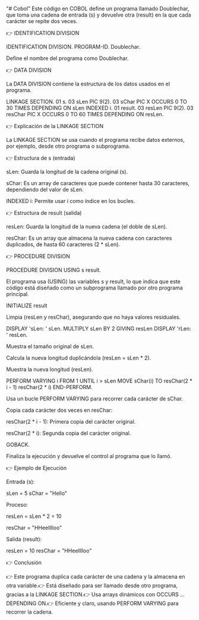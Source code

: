 "# Cobol" 
Este código en COBOL define un programa llamado Doublechar, que toma una cadena de entrada (s) y devuelve otra (result) en la que cada carácter se repite dos veces.

👉 IDENTIFICATION DIVISION

IDENTIFICATION DIVISION.
PROGRAM-ID. Doublechar.

Define el nombre del programa como Doublechar.

👉 DATA DIVISION

La DATA DIVISION contiene la estructura de los datos usados en el programa.

LINKAGE SECTION.
01  s.
    03  sLen         PIC 9(2).
    03  sChar        PIC X
        OCCURS 0 TO 30 TIMES DEPENDING ON sLen INDEXED i.
01  result.
    03  resLen       PIC 9(2).
    03  resChar      PIC X
        OCCURS 0 TO 60 TIMES DEPENDING ON resLen.

👉 Explicación de la LINKAGE SECTION

La LINKAGE SECTION se usa cuando el programa recibe datos externos, por ejemplo, desde otro programa o subprograma.

👉 Estructura de s (entrada)

sLen: Guarda la longitud de la cadena original (s).

sChar: Es un array de caracteres que puede contener hasta 30 caracteres, dependiendo del valor de sLen.

INDEXED i: Permite usar i como índice en los bucles.

👉 Estructura de result (salida)

resLen: Guarda la longitud de la nueva cadena (el doble de sLen).

resChar: Es un array que almacena la nueva cadena con caracteres duplicados, de hasta 60 caracteres (2 * sLen).

👉 PROCEDURE DIVISION

PROCEDURE DIVISION USING s result.

El programa usa (USING) las variables s y result, lo que indica que este código está diseñado como un subprograma llamado por otro programa principal.

INITIALIZE result

Limpia (resLen y resChar), asegurando que no haya valores residuales.

DISPLAY 'sLen: ' sLen.
MULTIPLY sLen BY 2 GIVING resLen
DISPLAY 'rLen: ' resLen.

Muestra el tamaño original de sLen.

Calcula la nueva longitud duplicándola (resLen = sLen * 2).

Muestra la nueva longitud (resLen).

PERFORM VARYING i FROM 1 UNTIL i > sLen
    MOVE sChar(i) TO resChar(2 * i - 1) resChar(2 * i)
END-PERFORM.

Usa un bucle PERFORM VARYING para recorrer cada carácter de sChar.

Copia cada carácter dos veces en resChar:

resChar(2 * i - 1): Primera copia del carácter original.

resChar(2 * i): Segunda copia del carácter original.

GOBACK.

Finaliza la ejecución y devuelve el control al programa que lo llamó.

👉 Ejemplo de Ejecución

Entrada (s):

sLen = 5
sChar = "Hello"

Proceso:

resLen = sLen * 2 = 10

resChar = "HHeelllloo"

Salida (result):

resLen = 10
resChar = "HHeelllloo"

👉 Conclusión

👉 Este programa duplica cada carácter de una cadena y la almacena en otra variable.👉 Está diseñado para ser llamado desde otro programa, gracias a la LINKAGE SECTION.👉 Usa arrays dinámicos con OCCURS ... DEPENDING ON.👉 Eficiente y claro, usando PERFORM VARYING para recorrer la cadena.

